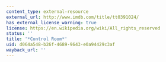 ```yaml
---
content_type: external-resource
external_url: http://www.imdb.com/title/tt0391024/
has_external_license_warning: true
license: https://en.wikipedia.org/wiki/All_rights_reserved
status: ''
title: '*Control Room*'
uid: d064a548-b26f-4689-9643-e0a94429c3af
wayback_url: ''
---
```

